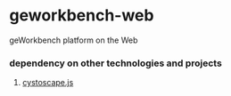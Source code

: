 # geworkbench-web
geWorkbench platform on the Web

### dependency on other technologies and projects
1. [cystoscape.js](http://js.cytoscape.org/)
